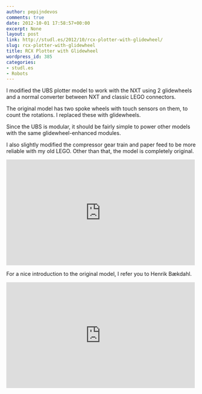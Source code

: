 ```yaml
---
author: pepijndevos
comments: true
date: 2012-10-01 17:58:57+00:00
excerpt: None
layout: post
link: http://studl.es/2012/10/rcx-plotter-with-glidewheel/
slug: rcx-plotter-with-glidewheel
title: RCX Plotter with Glidewheel
wordpress_id: 385
categories:
- studl.es
- Robots
---
```


I modified the UBS plotter model to work with the NXT using 2 glidewheels and a normal converter between NXT and classic LEGO connectors.

The original model has two spoke wheels with touch sensors on them, to count the rotations. I replaced these with glidewheels.

Since the UBS is modular, it should be fairly simple to power other models with the same glidewheel-enhanced modules.

I also slightly modified the compressor gear train and paper feed to be more reliable with my old LEGO. Other than that, the model is completely original.

<iframe width="500" height="281" src="http://www.youtube.com/embed/t2q-V2F7H2w" frameborder="0" allowfullscreen> </iframe>

For a nice introduction to the original model, I refer you to Henrik Bækdahl.

<iframe width="500" height="281" src="http://www.youtube.com/embed/9lXU4walb-o" frameborder="0" allowfullscreen> </iframe>

